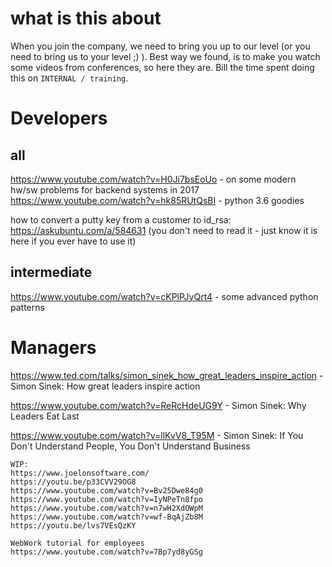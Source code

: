 # what is this about

When you join the company, we need to bring you up to our level (or you need to bring us to your level ;) ). Best way we found, is to make you watch some videos from conferences, so here they are. Bill the time spent doing this on `INTERNAL / training`.

# Developers

## all

https://www.youtube.com/watch?v=H0Ji7bsEoUo - on some modern hw/sw problems for backend systems in 2017
https://www.youtube.com/watch?v=hk85RUtQsBI - python 3.6 goodies

how to convert a putty key from a customer to id_rsa: https://askubuntu.com/a/584631 (you don't need to read it - just know it is here if you ever have to use it)

## intermediate

https://www.youtube.com/watch?v=cKPlPJyQrt4 - some advanced python patterns


# Managers
https://www.ted.com/talks/simon_sinek_how_great_leaders_inspire_action - Simon Sinek: How great leaders inspire action

https://www.youtube.com/watch?v=ReRcHdeUG9Y - Simon Sinek: Why Leaders Eat Last

https://www.youtube.com/watch?v=llKvV8_T95M - Simon Sinek: If You Don't Understand People, You Don't Understand Business


```
WIP:
https://www.joelonsoftware.com/
https://youtu.be/p33CVV29OG8
https://www.youtube.com/watch?v=Bv25Dwe84g0
https://www.youtube.com/watch?v=IyNPeTn8fpo
https://www.youtube.com/watch?v=n7wH2XdOWpM
https://www.youtube.com/watch?v=wf-BqAjZb8M
https://youtu.be/lvs7VEsQzKY

WebWork tutorial for employees
https://www.youtube.com/watch?v=7Bp7yd8yGSg
```

